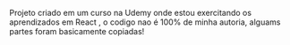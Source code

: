 Projeto criado em um curso na Udemy onde estou exercitando os aprendizados em React ,
o codigo nao é 100% de minha autoria, alguams partes foram basicamente copiadas!
